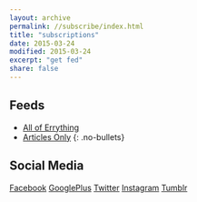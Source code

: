 ```yaml
---
layout: archive
permalink: //subscribe/index.html
title: "subscriptions"
date: 2015-03-24
modified: 2015-03-24
excerpt: "get fed"
share: false
---
```


## Feeds

* <i class="fa fa-rss-square" aria-hidden="true"></i> <a href="/atom.xml">All of Errything</a>
* <a href="/articles-feed.xml">Articles Only</a>
{: .no-bullets}

## Social Media

<div class="inline">
  <a href="http://facebook.com/incumbent" onclick="ga('send', 'event', 'link', 'click', 'Facebook follow');" class="btn-social facebook"><i class="fa fa-facebook" aria-hidden="true"></i> Facebook</a>
  <a href="http://plus.google.com/+EmoryL" onclick="ga('send', 'event', 'link', 'click', 'GooglePlus follow');" class="btn-social gplus"><i class="fa fa-gplus" aria-hidden="true"></i> GooglePlus</a>
  <a href="http://twitter.com/incumbent" onclick="ga('send', 'event', 'link', 'click', 'Twitter follow');" class="btn-social twitter"><i class="fa fa-twitter" aria-hidden="true"></i> Twitter</a>
  <a href="http://instagram.com/incumbent" onclick="ga('send', 'event', 'link', 'click', 'Instagram follow');" class="btn-social instagram"><i class="fa fa-instagram" aria-hidden="true"></i> Instagram</a>
  <a href="http://emory.tumblr.com" onclick="ga('send', 'event', 'link', 'click', 'Tumblr follow');" class="btn-social tumblr"><i class="fa fa-tumblr" aria-hidden="true"></i> Tumblr</a>
</div>
